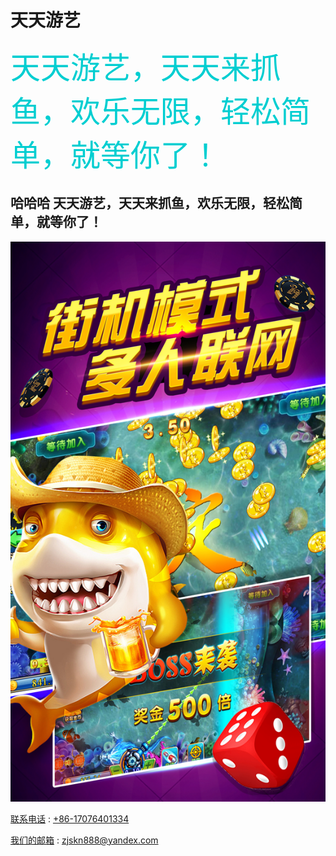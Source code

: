 # 天天游艺

<font color=#00CED1	 size=18 face="微软雅黑">天天游艺，天天来抓鱼，欢乐无限，轻松简单，就等你了！</font>

哈哈哈
天天游艺，天天来抓鱼，欢乐无限，轻松简单，就等你了！
------

![image](https://github.com/yay604882/TianTainYouYI/blob/master/ttyy.jpg)



[联系电话](+86-17076401334) : [+86-17076401334](+86-17076401334)

[我们的邮箱](zjskn888@yandex.com) : [zjskn888@yandex.com](zjskn888@yandex.com)
